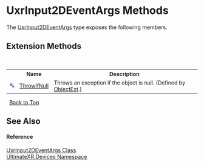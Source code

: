 # UxrInput2DEventArgs Methods
 

The <a href="T_UltimateXR_Devices_UxrInput2DEventArgs">UxrInput2DEventArgs</a> type exposes the following members.


## Extension Methods
&nbsp;<table><tr><th></th><th>Name</th><th>Description</th></tr><tr><td>![Public Extension Method](media/pubextension.gif "Public Extension Method")</td><td><a href="M_UltimateXR_Extensions_System_ObjectExt_ThrowIfNull">ThrowIfNull</a></td><td>
Throws an exception if the object is null.
 (Defined by <a href="T_UltimateXR_Extensions_System_ObjectExt">ObjectExt</a>.)</td></tr></table>&nbsp;
<a href="#uxrinput2deventargs-methods">Back to Top</a>

## See Also


#### Reference
<a href="T_UltimateXR_Devices_UxrInput2DEventArgs">UxrInput2DEventArgs Class</a><br /><a href="N_UltimateXR_Devices">UltimateXR.Devices Namespace</a><br />